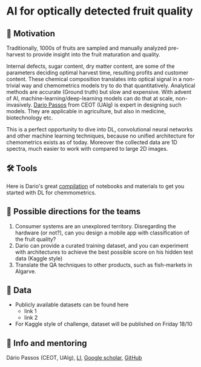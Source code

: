 # AI for optically detected fruit quality

## 🚀 Motivation
Traditionally, 1000s of fruits are sampled and manually analyzed pre-harvest to provide insight into the fruit maturation and quality.

Internal defects, sugar content, dry matter content, are some of the parameters deciding optimal harvest time, resulting profits and customer content. These chemical composition translates into optical signal in a non-trivial way and chemometrics models try to do that quantitatively. Analytical methods are accurate (Ground truth) but slow and expensive. With advent of AI, machine-learning/deep-learning models can do that at scale, non-invasively. [Dario Passos][1] from CEOT (UAlg) is expert in designing such models. They are applicable in agriculture, but also in medicine, biotechnology etc.

This is a perfect opportunity to dive into DL, convolutional neural networks and other machine learning techniques, because no unified architecture for chemometrics exists as of today. Moreover the collected data are 1D spectra, much easier to work with compared to large 2D images.

## 🛠️ Tools

Here is Dario's great [compilation][2] of notebooks and materials to get you started with DL for chemmometrics.

## 🔦 Possible directions for the teams

1. Consumer systems are an unexplored territory. Disregarding the hardware (or not?), can you design a mobile app with classification of the fruit quality?
2. Dario can provide a curated training dataset, and you can experiment with architectures to achieve the best possible score on his hidden test data (Kaggle style)
3. Translate the QA techniques to other products, such as fish-markets in Algarve.

## 💾 Data

* Publicly available datasets can be found here
    * link 1
    * link 2
* For Kaggle style of challenge, dataset will be published on Friday 18/10

## 💁 Info and mentoring
Dário Passos (CEOT, UAlg), [LI][3], [Google scholar][4], [GitHub][1]

[1]: https://github.com/dario-passos
[2]: https://github.com/dario-passos/DeepLearning_for_VIS-NIR_Spectra
[3]: https://www.linkedin.com/in/dariopassos/
[4]: https://scholar.google.co.uk/citations?hl=en&user=OiJ60TAAAAAJ